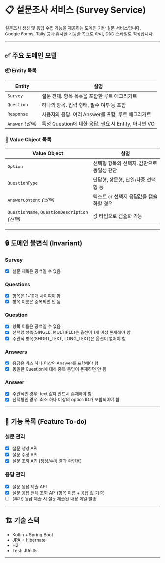 # 📋 설문조사 서비스 (Survey Service)

설문조사 생성 및 응답 수집 기능을 제공하는 도메인 기반 설문 서비스입니다.  
Google Forms, Tally 등과 유사한 기능을 목표로 하며, DDD 스타일로 작성합니다.

---

## ✅ 주요 도메인 모델

### 📦 Entity 목록

| Entity | 설명                                      |
|--------|-----------------------------------------|
| `Survey` | 설문 전체. 항목 목록을 포함한 루트 애그리거트              |
| `Question` | 하나의 항목. 입력 형태, 필수 여부 등 포함               |
| `Response` | 사용자의 응답. 여러 Answer를 포함, 루트 애그리거트        |
| `Answer` *(선택)* | 특정 Question에 대한 응답. 필요 시 Entity, 아니면 VO |

### 🧱 Value Object 목록

| Value Object | 설명 |
|--------------|------|
| `Option` | 선택형 항목의 선택지. 값만으로 동일성 판단 |
| `QuestionType` | 단답형, 장문형, 단일/다중 선택형 등 |
| `AnswerContent` *(선택)* | 텍스트 or 선택지 응답값을 캡슐화할 경우 |
| `QuestionName`, `QuestionDescription` *(선택)* | 값 타입으로 캡슐화 가능 |

---

## 🔒 도메인 불변식 (Invariant)

### Survey
- [x] 설문 제목은 공백일 수 없음

### Questions
- [x] 항목은 1~10개 사이여야 함
- [x] 항목 이름은 중복되면 안 됨

### Question
- [x] 항목 이름은 공백일 수 없음
- [x] 선택형 항목(SINGLE, MULTIPLE)은 옵션이 1개 이상 존재해야 함
- [x] 주관식 항목(SHORT_TEXT, LONG_TEXT)은 옵션이 없어야 함

### Answers
- [x] 응답은 최소 하나 이상의 Answer를 포함해야 함
- [x] 동일한 Question에 대해 중복 응답이 존재하면 안 됨

### Answer
- [x] 주관식인 경우: text 값이 반드시 존재해야 함
- [x] 선택형인 경우: 최소 하나 이상의 option ID가 포함되어야 함

---

## 🧩 기능 목록 (Feature To-do)

### 설문 관리

- [x] 설문 생성 API
- [x] 설문 수정 API
- [x] 설문 조회 API (생성/수정 결과 확인용)

### 응답 관리

- [x] 설문 응답 제출 API
- [x] 설문 응답 전체 조회 API (항목 이름 + 응답 값 기준)
- [ ] (추가) 응답 제출 시 설문 제출된 내용 메일 발송 
---

## 🏗️ 기술 스택

- Kotlin + Spring Boot
- JPA + Hibernate
- H2
- Test: JUnit5
---

